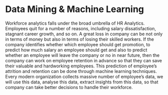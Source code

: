 # Data Mining & Machine Learning

Workforce analytics falls under the broad umbrella of HR Analytics. Employees quit for a number of reasons, including salary dissatisfaction,
stagnant career growth, and so on. A great loss in company can be not only in terms of money but also in terms of losing their skilled workers. If the company identifies whether which employee should get promotion, to predict how much salary an employee should get and also to predict whether an employee will leave the company or no in near future, then the company can work on employee retention in advance so that they can save their valuable and hardworking employees. This prediction of employee’s attrition and retention can be done through machine learning techniques. Every modern organization collects massive number of employee’s data, we will use this data, analyse this data, extract insights from this data, so that company can take better decisions to handle their workforce.
